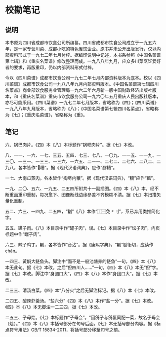 # 校勘笔记

## 说明

本书原为四川省成都市饮食公司所编纂。四川省成都市饮食公司成立于一九五六年，是一家专营川菜、成都小吃的特色餐饮企业。原书并未公开出版发行，仅以内部资料形式于一九七二年七月付梓。据编印说明中记述，本书系参照《中国名菜谱第七辑》和《重庆名菜谱》修改整理而成。一九八八年九月，应众多川菜烹饪爱好者的要求，再版重印，仍以内部资料形式付梓。

今以《四川菜谱》成都市饮食公司一九七二年七月内部资料版本为底本。校以《四川菜谱》成都市饮食公司一九八八年九月内部资料版本。《中国名菜谱第七辑四川名菜点》商业部饮食服务业管理局一九六二年六月新一版中国财政经济出版社版本，和《重庆名菜谱》重庆市饮食服务公司一九六〇年五月重庆人民出版社版本，亦尽可能采用。《四川菜谱》一九七二年七月版本，省略称为《四》；《四川菜谱》一九八八年九月版本，省略称为《八》；《中国名菜谱第七辑四川名菜点》，省略称为《七》；《重庆名菜谱》，省略称为《重》。

## 笔记

六、锅巴肉片。《四》本《八》本标题作“锅粑肉片”。据《七》本改。

八、一一、一六、一七、三五、五四、七三、七八、一〇九、一一五、一一九、一三〇、一三一、一三三、一三六、一六五、二一一、二七二、二七六、二八二、二九八，各本皆作“𫃑糟”。据《现代汉语词典》，应作“醪糟”。

一七、大南瓜蒸肉。各本皆作“掏尽内穰”。据《现代汉语词典》，“穰”应作“瓤”。

一九、二〇、五六、一九五、二五四所附共十一副插图。《四》本《八》本，经不断重画重印重制，每况愈下、图像断线边缘参差不齐模糊不清。据《七》本扫描矢量化重制。

五二、六三、一四九、二五四，“劖”《八》本作“⿰⿱免⺀刂”，系已弃用类推简化字。

五五、罈子肉。《八》本目录中作“罐子肉”，误。《七》本目录中作“坛子肉”，内页标题中作“罎子肉”。

六三、辣子鸡丁。劖，各本皆作“音沾”。据《康熙字典》，“劖”锄衔切，应读作 chán。

一四三、黃焖大鲢鱼头。脚注中“而不是一般池塘养的鲢鱼”一句，《四》本《八》本无此句。据《七》本改。之后“但四川人……”一句，《四》本《八》本无“但”字。据《七》本改。脚注中“身圆口大”，《四》本《八》本作“身团口大”。据《七》本改。

二三三、清汤白菜。《四》本“八分火”之后无脚注标记。据《八》本《七》本改。

二四五、酸辣虾羹汤。“盐六分”《四》本《八》本作“盐一分”。据《七》本改。《四》本《八》本无脚注一二三四，据《七》本改。

二五三、子母烩。《七》本标题作“子母会”。“因鸽子与鸽蛋同配一菜，故名子母会（烩）。”《四》本《八》本括号部分在句号后面。《七》本无括号部分内容。据《标点符号用法》GB/T 15834-2011，将括号部分移至句号之前。

[modeline1]: # ( vim: set filetype=markdown noautoindent nojoinspaces: )
[modeline2]: # ( vim: set fileencoding=utf-8: )
[modeline3]: # ( vim: set textwidth=78 tabstop=4 shiftwidth=4 softtabstop=4: )
